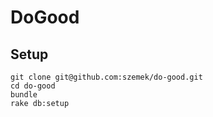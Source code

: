 # DoGood

## Setup

```
git clone git@github.com:szemek/do-good.git
cd do-good
bundle
rake db:setup
```